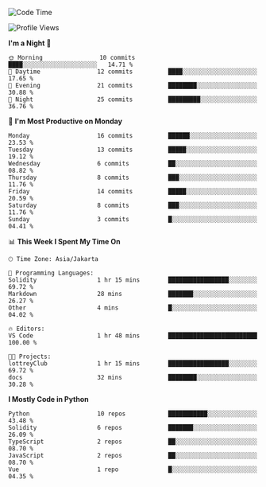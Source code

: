 <!--START_SECTION:waka-->
![Code Time](http://img.shields.io/badge/Code%20Time-1%2C390%20hrs%2013%20mins-blue)

![Profile Views](http://img.shields.io/badge/Profile%20Views-10-blue)

**I'm a Night 🦉** 

```text
🌞 Morning                10 commits          ████░░░░░░░░░░░░░░░░░░░░░   14.71 % 
🌆 Daytime                12 commits          ████░░░░░░░░░░░░░░░░░░░░░   17.65 % 
🌃 Evening                21 commits          ████████░░░░░░░░░░░░░░░░░   30.88 % 
🌙 Night                  25 commits          █████████░░░░░░░░░░░░░░░░   36.76 % 
```
📅 **I'm Most Productive on Monday** 

```text
Monday                   16 commits          ██████░░░░░░░░░░░░░░░░░░░   23.53 % 
Tuesday                  13 commits          █████░░░░░░░░░░░░░░░░░░░░   19.12 % 
Wednesday                6 commits           ██░░░░░░░░░░░░░░░░░░░░░░░   08.82 % 
Thursday                 8 commits           ███░░░░░░░░░░░░░░░░░░░░░░   11.76 % 
Friday                   14 commits          █████░░░░░░░░░░░░░░░░░░░░   20.59 % 
Saturday                 8 commits           ███░░░░░░░░░░░░░░░░░░░░░░   11.76 % 
Sunday                   3 commits           █░░░░░░░░░░░░░░░░░░░░░░░░   04.41 % 
```


📊 **This Week I Spent My Time On** 

```text
🕑︎ Time Zone: Asia/Jakarta

💬 Programming Languages: 
Solidity                 1 hr 15 mins        █████████████████░░░░░░░░   69.72 % 
Markdown                 28 mins             ███████░░░░░░░░░░░░░░░░░░   26.27 % 
Other                    4 mins              █░░░░░░░░░░░░░░░░░░░░░░░░   04.02 % 

🔥 Editors: 
VS Code                  1 hr 48 mins        █████████████████████████   100.00 % 

🐱‍💻 Projects: 
lottreyClub              1 hr 15 mins        █████████████████░░░░░░░░   69.72 % 
docs                     32 mins             ████████░░░░░░░░░░░░░░░░░   30.28 % 
```

**I Mostly Code in Python** 

```text
Python                   10 repos            ███████████░░░░░░░░░░░░░░   43.48 % 
Solidity                 6 repos             ███████░░░░░░░░░░░░░░░░░░   26.09 % 
TypeScript               2 repos             ██░░░░░░░░░░░░░░░░░░░░░░░   08.70 % 
JavaScript               2 repos             ██░░░░░░░░░░░░░░░░░░░░░░░   08.70 % 
Vue                      1 repo              █░░░░░░░░░░░░░░░░░░░░░░░░   04.35 % 
```




<!--END_SECTION:waka-->
